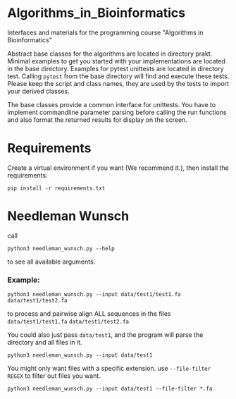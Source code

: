# Algorithms_in_Bioinformatics

Interfaces and materials for the programming course "Algorithms in Bioinformatics"

Abstract base classes for the algorithms are located in directory prakt.
Minimal examples to get you started with your implementations are located in the base directory. Examples for pytest unittests are located in directory test. Calling ```pytest``` from the base directory will find and execute these tests. Please keep the script and class names, they are used by the tests to import your derived classes.

The base classes provide a common interface for unittests. You have to implement commandline parameter parsing before calling the run functions and also format the returned results for display on the screen.

# Requirements
Create a virtual environment if you want  (We recommend it.), 
then install the requirements:
```
pip install -r requirements.txt
```

# Needleman Wunsch

call

```
python3 needleman_wunsch.py --help 
```
to see all available arguments.

### Example:

```
python3 needleman_wunsch.py --input data/test1/test1.fa data/test1/test2.fa 
```
to process and pairwise align ALL sequences in the files `data/test1/test1.fa` `data/test1/test2.fa`


You could also just pass `data/test1`, and the program will parse the directory and all files in it.
```
python3 needleman_wunsch.py --input data/test1 
```


You might only want files with a specific extension. 
use `--file-filter REGEX` to filter out files you want.

```
python3 needleman_wunsch.py --input data/test1 --file-filter *.fa
```
